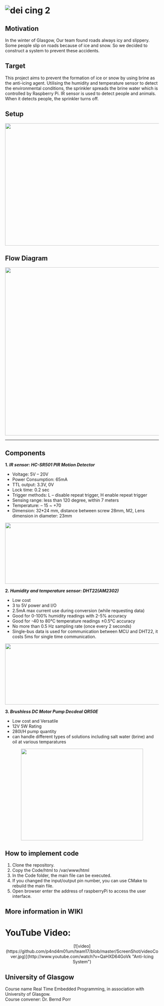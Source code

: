 ![dei cing 2](https://user-images.githubusercontent.com/36344537/36075929-44b53396-0f4d-11e8-983c-956414d058c5.png)
========


## Motivation
In the winter of Glasgow, Our team found roads always icy and slippery. Some people slip on roads because of ice and snow. So we decided to construct a system to prevent these accidents.
  
## Target
This project aims to prevent the formation of ice or snow by using brine as the anti-icing agent. Utilising the humidity and temperature sensor to detect the environmental conditions, the sprinkler spreads the brine water which is controlled by Raspberry Pi. IR sensor is used to detect people and animals. When it detects people, the sprinkler turns off.  

## Setup
<p align="center">
<img src="https://github.com/p4nd4m01um/team17/blob/master/ScreenShot/Setup_diagram.png" width="700px" height="400px" /> 
</p>

## Flow Diagram
<p align="center">
<img src="https://github.com/p4nd4m01um/team17/blob/master/ScreenShot/systemFlow.png" width="800px" height="550px" /> 
  
***

## Components

**1. _IR sensor: HC-SR501 PIR Motion Detector_**  
- Voltage: 5V – 20V  
- Power Consumption: 65mA  
- TTL output: 3.3V, 0V  
- Lock time: 0.2 sec  
- Trigger methods: L – disable repeat trigger, H enable repeat trigger  
- Sensing range: less than 120 degree, within 7 meters  
- Temperature: – 15 ~ +70  
- Dimension: 32*24 mm, distance between screw 28mm, M2, Lens dimension in diameter: 23mm

<p align="center">
<img src="https://github.com/p4nd4m01um/team17/blob/master/ScreenShot/sensor-HC-SR501.png" width="600px" height="200px" />
</p>


**2. _Humidity and temperature sensor: DHT22(AM2302)_**
- Low cost  
- 3 to 5V power and I/O  
- 2.5mA max current use during conversion (while requesting data)  
- Good for 0-100% humidity readings with 2-5% accuracy  
- Good for -40 to 80°C temperature readings ±0.5°C accuracy  
- No more than 0.5 Hz sampling rate (once every 2 seconds)  
- Single-bus data is used for communication between MCU and DHT22, it costs 5ms for single time
communication.  

<p align="center">
<img src="https://github.com/p4nd4m01um/team17/blob/master/ScreenShot/sensor-DHT22.png" width="700px" height="200px" />
</p>

**3. _Brushless DC Motor Pump Decdeal QR50E_**
- Low cost and Versatile
- 12V 5W Rating
- 280l/H pump quantity
- can handle different types of solutions including salt water (brine) and oil at various temparatures

<p align="center">
  <img src="https://github.com/p4nd4m01um/team17/blob/master/ScreenShot/motor%20rtep.jpg" width="400px" height="300px" />
</p>

## How to implement code  
1. Clone the repository.
2. Copy the Code/html to /var/www/html
3. In the Code folder, the main file can be executed.
4. If you changed the input/output pin number, you can use CMake to rebuild the main file.
5. Open browser enter the address of raspberryPi to access the user interface. 


## More information in WIKI
# YouTube Video:
<p align="center">
[![video](https://github.com/p4nd4m01um/team17/blob/master/ScreenShot/videoCover.jpg)](http://www.youtube.com/watch?v=QaHXD64GoVk "Anti-Icing System")
</p>

## University of Glasgow

Course name Real Time Embedded Programming, in association with University of Glasgow.  
Course convener: Dr. Bernd Porr 

